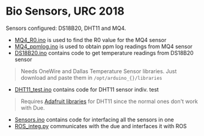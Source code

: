 # Bio Sensors, URC 2018
Sensors configured: DS18B20, DHT11 and MQ4.

* [MQ4_R0.ino](./MQ4_R0.ino) is used to find the R0 value for the MQ4 sensor
* [MQ4_ppmlog.ino](./MQ4_ppmlog.ino) is used to obtain ppm log readings from MQ4 sensor
* [DS18B20.ino](./DS18B20.ino) contains code to get temperature readings from DS18B20 sensor
> Needs OneWire and Dallas Temperature Sensor libraries. Just download and paste them in `/opt/arduino_{}/libraries`
* [DHT11_test.ino](./DHT11_test.ino) contains code for DHT11 sensor indiv. test
> Requires [Adafruit libraries](https://learn.adafruit.com/dht/using-a-dhtxx-sensor) for DHT11 since the normal ones don't work with Due.
* [Sensors.ino](./Sensors.ino) contains code for interfacing all the sensors in one
* [ROS_integ.py](./ROS_integ.py) communicates with the due and interfaces it with ROS
